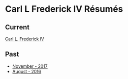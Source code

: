 # Carl L Frederick IV Résumés

## Current
[Carl L. Frederick IV](./carl_frederick_nov-2017.md)
## Past
+ [November - 2017](./carl_frederick_nov-2017.md)
+ [August - 2016](./carl_frederick_aug-2016.md)
